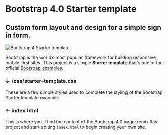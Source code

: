 # Bootstrap 4.0 Starter template

## Custom form layout and design for a simple sign in form.

![Bootstrap 4 Starter template](https://cdn.glitch.com/b3513d9b-182e-406e-9580-c39c42ac2d36%2Fbootstrap-4-example-signin.png?1517326284631)

Bootstrap is the world’s most popular framework for building responsive, mobile-first sites. This project is a simple **Starter template** that's one of the official [Bootstrap examples](https://getbootstrap.com/docs/4.0/examples/).


### ← /css/starter-template.css

These are a few simple styles used to complete the styling of the Bootstrap Starter template example.


### ← index.html

This is where you'll find the content of the Bootstrap 4.0 page; remix this project and start editing `index.html` to begin creating your own site. 
